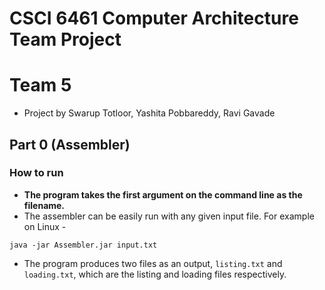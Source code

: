 # CSCI 6461 Computer Architecture Team Project
# Team 5

- Project by Swarup Totloor, Yashita Pobbareddy, Ravi Gavade

## Part 0 (Assembler)

### How to run
- **The program takes the first argument on the command line as the filename.**
- The assembler can be easily run with any given input file. For example on Linux - 
```
java -jar Assembler.jar input.txt
```

- The program produces two files as an output, `listing.txt` and `loading.txt`, which are the listing and loading files respectively.